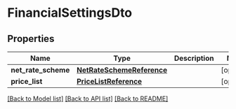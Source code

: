 # FinancialSettingsDto

## Properties
Name | Type | Description | Notes
------------ | ------------- | ------------- | -------------
**net_rate_scheme** | [**NetRateSchemeReference**](NetRateSchemeReference.md) |  | [optional] 
**price_list** | [**PriceListReference**](PriceListReference.md) |  | [optional] 

[[Back to Model list]](../README.md#documentation-for-models) [[Back to API list]](../README.md#documentation-for-api-endpoints) [[Back to README]](../README.md)


